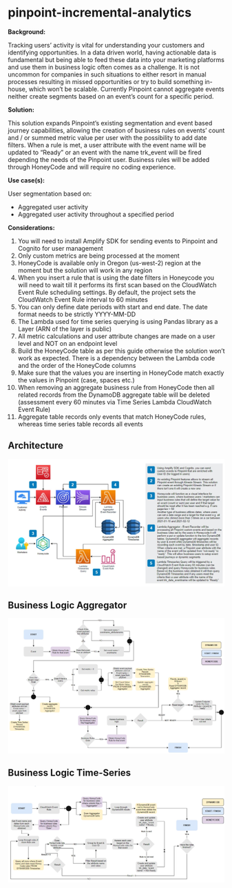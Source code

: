 # pinpoint-incremental-analytics

**Background:**

Tracking users’ activity is vital for understanding your customers and identifying opportunities. In a data driven world, having actionable data is fundamental but being able to feed these data into your marketing platforms and use them in business logic often comes as a challenge. It is not uncommon for companies in such situations to either resort in manual processes resulting in missed opportunities or try to build something in-house, which won’t be scalable. Currently Pinpoint cannot aggregate events neither create segments based on an event’s count for a specific period.

**Solution:**

This solution expands Pinpoint’s existing segmentation and event based journey capabilities, allowing the creation of business rules on events’ count and / or summed metric value per user with the possibility to add date filters. When a rule is met, a user attribute with the event name will be updated to “Ready” or an event with the name trk_event will be fired depending the needs of the Pinpoint user. Business rules will be added through HoneyCode and will require no coding experience. 

**Use case(s):**

User segmentation based on:
- Aggregated user activity
- Aggregated user activity throughout a specified period

**Considerations:**

1)	You will need to install Amplify SDK for sending events to Pinpoint and Cognito for user management
2)	Only custom metrics are being processed at the moment
3)	HoneyCode is available only in Oregon (us-west-2) region at the moment but the solution will work in any region
4)	When you insert a rule that is using the date filters in Honeycode you will need to wait till it performs its first scan based on the CloudWatch Event Rule scheduling settings. By default, the project sets the CloudWatch Event Rule interval to 60 minutes
5)	You can only define date periods with start and end date. The date format needs to be strictly YYYY-MM-DD
6)	The Lambda used for time series querying is using Pandas library as a Layer (ARN of the layer is public)
7)	All metric calculations and user attribute changes are made on a user level and NOT on an endpoint level
8)	Build the HoneyCode table as per this guide otherwise the solution won’t work as expected. There is a dependency between the Lambda code and the order of the HoneyCode columns
9)	Make sure that the values you are inserting in HoneyCode match exactly the values in Pinpoint (case, spaces etc.)
10)	When removing an aggregate business rule from HoneyCode then all related records from the DynamoDB aggregate table will be deleted (assessment every 60 minutes via Time Series Lambda CloudWatch Event Rule)
11)	Aggregate table records only events that match HoneyCode rules, whereas time series table records all events

## Architecture
![alt text](https://github.com/Pioank/pinpoint-incremental-analytics/blob/main/Images/Architecture.JPG)

## Business Logic Aggregator
![alt text](https://github.com/Pioank/pinpoint-incremental-analytics/blob/main/Images/BusinessLogicAggregator.JPG)

## Business Logic Time-Series
![alt_text](https://github.com/Pioank/pinpoint-incremental-analytics/blob/main/Images/BusinessLogicTimeSeries.JPG)
